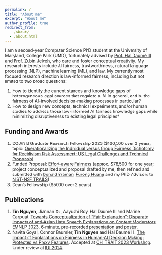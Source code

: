 ```yaml
---
permalink: /
title: "About me"
excerpt: "About me"
author_profile: true
redirect_from: 
  - /about/
  - /about.html
---
```


I am a second-year Computer Science PhD student at the University of Maryland, College Park (UMD), fortunately advised by [Prof. Hal Daumé III](http://users.umiacs.umd.edu/~hal/) and [Prof. Zubin Jelveh](https://zjelveh.github.io/), who care and foster conceptual creativity. My research interests include AI fairness, trustworthiness, natural language processing (NLP), machine learning (ML), and law. My currently most focused research direction is law-informed fairness, including but not limited to two broad questions:
1. How to identify the current stances and knowledge gaps of heterogeneous legal sources that regulate a. AI in general, and b. the fairness of AI-involved decision-making processes in particular?
2. How to design new concepts, technical experiments, and/or human studies to address those law-informed AI fairness knowledge gaps while minimizing disruptiveness to existing legal principles?

## Funding and Awards
1. DOJ/NIJ Graduate Research Fellowship 2023 ($166,500 over 3 years; topic: [Operationalizing the Individual versus Group Fairness Dichotomy for Recidivism Risk Assessment: US Legal Challenges and Technical Proposals](https://nij.ojp.gov/funding/awards/15pnij-23-gg-01932-ress))
2. Funded Proposal: [Effort-aware Fairness](https://www.researchgate.net/publication/375120562_Effort-aware_Fairness_Measures_and_Mitigations_in_AI-assisted_Decision_Making#fullTextFileContent) (approx. $78,500 for one year; project conceptualized and proposal drafted by me, then refined and submitted with [Donald Braman](https://www.law.gwu.edu/donald-braman), [Furong Huang](https://furong-huang.com/) and my PhD Advisors to [NIST-NSF TRAILS](https://obj.umiacs.umd.edu/trails/request4proposalsTRAILS.pdf))
3. Dean’s Fellowship ($5000 over 2 years)

## Publications
1. **Tin Nguyen**, Jiannan Xu, Aayushi Roy, Hal Daumé III and Marine Carpuat. 
[Towards Conceptualization of “Fair Explanation”: Disparate Impacts of anti-Asian Hate Speech Explanations on Content Moderators](https://arxiv.org/abs/2310.15055). [EMNLP 2023](https://2023.emnlp.org/). 6-minute, pre-recorded [presentation](https://drive.google.com/file/d/1BcMXGQp3YReSspzjWlOeCPLKiZ_kgkZI/view?usp=sharing) and [poster](https://drive.google.com/file/d/1Cd5-YQ0o11MTQ1RKHHfjQVRtrkkQrCWZ/view?usp=sharing).
2. Navita Goyal, Connor Baumler, **Tin Nguyen** and Hal Daumé III. [The Impact of Explanations on Fairness in Human-AI Decision Making: Protected vs Proxy Features]([https://chi-trait.github.io/papers/2023/CHI_TRAIT_2023_Paper_46.pdf](https://arxiv.org/abs/2310.08617)https://arxiv.org/abs/2310.08617). Accepted at [CHI TRAIT 2023 Workshop](https://chi-trait.github.io/#/). Under review at [IUI 2024](https://iui.acm.org/2024/).

